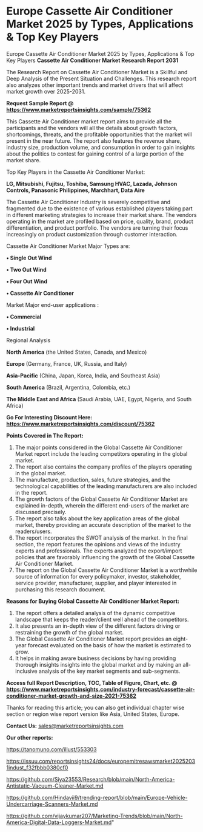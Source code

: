 # Europe Cassette Air Conditioner Market 2025 by Types, Applications & Top Key Players
Europe Cassette Air Conditioner Market 2025 by Types, Applications & Top Key Players
<strong>Cassette Air Conditioner Market Research Report 2031</strong>

The Research Report on Cassette Air Conditioner Market is a Skillful and Deep Analysis of the Present Situation and Challenges. This research report also analyzes other important trends and market drivers that will affect market growth over 2025-2031.

<strong>Request Sample Report @ <a href=https://www.marketreportsinsights.com/sample/75362>https://www.marketreportsinsights.com/sample/75362</a></strong>

This Cassette Air Conditioner market report aims to provide all the participants and the vendors will all the details about growth factors, shortcomings, threats, and the profitable opportunities that the market will present in the near future. The report also features the revenue share, industry size, production volume, and consumption in order to gain insights about the politics to contest for gaining control of a large portion of the market share.

Top Key Players in the Cassette Air Conditioner Market:

<strong>LG, Mitsubishi, Fujitsu, Toshiba, Samsung HVAC, Lazada, Johnson Controls, Panasonic Philippines, Marchhart, Data Aire</strong>

The Cassette Air Conditioner Industry is severely competitive and fragmented due to the existence of various established players taking part in different marketing strategies to increase their market share. The vendors operating in the market are profiled based on price, quality, brand, product differentiation, and product portfolio. The vendors are turning their focus increasingly on product customization through customer interaction.

Cassette Air Conditioner Market Major Types are:

<strong>• Single Out Wind

• Two Out Wind

• Four Out Wind

• Cassette Air Conditioner</strong>

Market Major end-user applications :

<strong>• Commercial

• Industrial</strong>

Regional Analysis

</u><strong><b>North America</b></strong> (the United States, Canada, and Mexico)

<strong><b>Europe </b></strong>(Germany, France, UK, Russia, and Italy)

<strong><b>Asia-Pacific</b></strong> (China, Japan, Korea, India, and Southeast Asia)

<strong><b>South America</b></strong> (Brazil, Argentina, Colombia, etc.)

<strong><b>The Middle East and Africa</b></strong> (Saudi Arabia, UAE, Egypt, Nigeria, and South Africa)

<strong>Go For Interesting Discount Here: <a href=https://www.marketreportsinsights.com/discount/75362>https://www.marketreportsinsights.com/discount/75362</a></strong>

<strong>Points Covered in The Report:</strong>
<ol>
  <li>The major points considered in the Global Cassette Air Conditioner Market report include the leading competitors operating in the global market.</li>
  <li>The report also contains the company profiles of the players operating in the global market.</li>
  <li>The manufacture, production, sales, future strategies, and the technological capabilities of the leading manufacturers are also included in the report.</li>
  <li>The growth factors of the Global Cassette Air Conditioner Market are explained in-depth, wherein the different end-users of the market are discussed precisely.</li>
  <li>The report also talks about the key application areas of the global market, thereby providing an accurate description of the market to the readers/users.</li>
  <li>The report incorporates the SWOT analysis of the market. In the final section, the report features the opinions and views of the industry experts and professionals. The experts analyzed the export/import policies that are favorably influencing the growth of the Global Cassette Air Conditioner Market.</li>
  <li>The report on the Global Cassette Air Conditioner Market is a worthwhile source of information for every policymaker, investor, stakeholder, service provider, manufacturer, supplier, and player interested in purchasing this research document.</li>
</ol>
<strong>Reasons for Buying Global Cassette Air Conditioner Market Report:</strong>

<ol>
  <li>The report offers a detailed analysis of the dynamic competitive landscape that keeps the reader/client well ahead of the competitors.</li>
  <li>It also presents an in-depth view of the different factors driving or restraining the growth of the global market.</li>
  <li>The Global Cassette Air Conditioner Market report provides an eight-year forecast evaluated on the basis of how the market is estimated to grow.</li>
  <li>It helps in making aware business decisions by having providing thorough insights insights into the global market and by making an all-inclusive analysis of the key market segments and sub-segments.</li>
</ol>
<strong>Access full Report Description, TOC, Table of Figure, Chart, etc. @ <a href=https://www.marketreportsinsights.com/industry-forecast/cassette-air-conditioner-market-growth-and-size-2021-75362>https://www.marketreportsinsights.com/industry-forecast/cassette-air-conditioner-market-growth-and-size-2021-75362</a></strong>


Thanks for reading this article; you can also get individual chapter wise section or region wise report version like Asia, United States, Europe.

<strong>Contact Us:</strong>
sales@marketreportsinsights.com

<strong>Our other reports:</strong>

<a href=https://tanomuno.com/illust/553303>https://tanomuno.com/illust/553303</a>

<a href=https://issuu.com/reportsinsights24/docs/europemitresawsmarket20252031indust_f32fbbb0380cf0>https://issuu.com/reportsinsights24/docs/europemitresawsmarket20252031indust_f32fbbb0380cf0</a>

<a href=https://github.com/Siya23553/Research/blob/main/North-America-Antistatic-Vacuum-Cleaner-Market.md>https://github.com/Siya23553/Research/blob/main/North-America-Antistatic-Vacuum-Cleaner-Market.md</a>

<a href=https://github.com/Hindavii9/trending-report/blob/main/Europe-Vehicle-Undercarriage-Scanners-Market.md>https://github.com/Hindavii9/trending-report/blob/main/Europe-Vehicle-Undercarriage-Scanners-Market.md</a>

<a href=https://github.com/vijaykumar207/Marketing-Trends/blob/main/North-America-Digital-Data-Loggers-Market.md>https://github.com/vijaykumar207/Marketing-Trends/blob/main/North-America-Digital-Data-Loggers-Market.md</a>"
